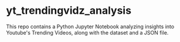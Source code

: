 # yt_trendingvidz_analysis
This repo contains a Python Jupyter Notebook analyzing insights into Youtube's Trending Videos, along with the dataset and a JSON file.
